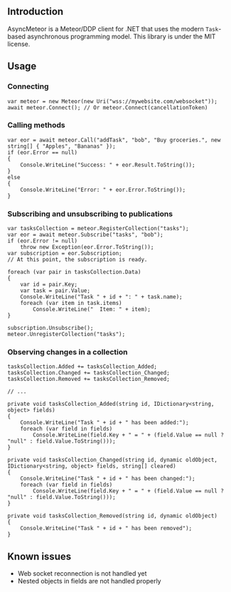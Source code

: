 ## Introduction

AsyncMeteor is a Meteor/DDP client for .NET that uses the modern `Task`-based asynchronous programming model. This library is under the MIT license.

## Usage

### Connecting

```
var meteor = new Meteor(new Uri("wss://mywebsite.com/websocket"));
await meteor.Connect(); // Or meteor.Connect(cancellationToken)
```

### Calling methods

```
var eor = await meteor.Call("addTask", "bob", "Buy groceries.", new string[] { "Apples", "Bananas" });
if (eor.Error == null)
{
    Console.WriteLine("Success: " + eor.Result.ToString());
}
else
{
    Console.WriteLine("Error: " + eor.Error.ToString());
}
```

### Subscribing and unsubscribing to publications

```
var tasksCollection = meteor.RegisterCollection("tasks");
var eor = await meteor.Subscribe("tasks", "bob");
if (eor.Error != null)
    throw new Exception(eor.Error.ToString());
var subscription = eor.Subscription;
// At this point, the subscription is ready.

foreach (var pair in tasksCollection.Data)
{
    var id = pair.Key;
    var task = pair.Value;
    Console.WriteLine("Task " + id + ": " + task.name);
    foreach (var item in task.items)
        Console.WriteLine("  Item: " + item);
}

subscription.Unsubscribe();
meteor.UnregisterCollection("tasks");
```

### Observing changes in a collection

```
tasksCollection.Added += tasksCollection_Added;
tasksCollection.Changed += tasksCollection_Changed;
tasksCollection.Removed += tasksCollection_Removed;

// ...

private void tasksCollection_Added(string id, IDictionary<string, object> fields)
{
    Console.WriteLine("Task " + id + " has been added:");
    foreach (var field in fields)
        Console.WriteLine(field.Key + " = " + (field.Value == null ? "null" : field.Value.ToString()));
}

private void tasksCollection_Changed(string id, dynamic oldObject, IDictionary<string, object> fields, string[] cleared)
{
    Console.WriteLine("Task " + id + " has been changed:");
    foreach (var field in fields)
        Console.WriteLine(field.Key + " = " + (field.Value == null ? "null" : field.Value.ToString()));
}

private void tasksCollection_Removed(string id, dynamic oldObject)
{
    Console.WriteLine("Task " + id + " has been removed");
}
```

## Known issues

* Web socket reconnection is not handled yet
* Nested objects in fields are not handled properly
